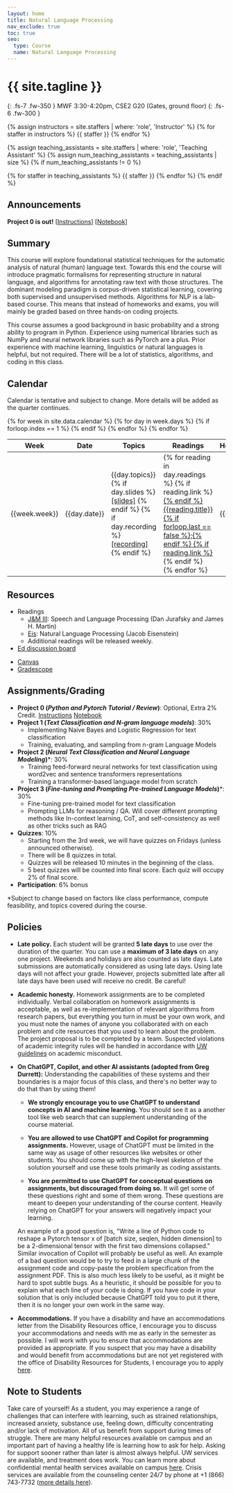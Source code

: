 ```yaml
---
layout: home
title: Natural Language Processing
nav_exclude: true
toc: true
seo:
  type: Course
  name: Natural Language Processing
---
```


# {{ site.tagline }}
{: .fs-7 .fw-350 }
MWF 3:30-4:20pm, CSE2 G20 (Gates, ground floor)
{: .fs-6 .fw-300 }

{% assign instructors = site.staffers | where: 'role', 'Instructor' %}
{% for staffer in instructors %}
{{ staffer }}
{% endfor %}

{% assign teaching_assistants = site.staffers | where: 'role', 'Teaching Assistant' %}
{% assign num_teaching_assistants = teaching_assistants | size %}
{% if num_teaching_assistants != 0 %}

{% for staffer in teaching_assistants %}
{{ staffer }}
{% endfor %}
{% endif %}

<!-- Office hours are available on Zoom by appointment. -->

## Announcements

**Project 0 is out!** [[Instructions](https://drive.google.com/file/d/1hiZ278EJCRp0iJntYO4c2tyZOzI4SLSP/view?usp=sharing)] [[Notebook](https://colab.research.google.com/drive/1PAUlmIZMcxsKME0UlBCLf8HtQU2rcs5Q)]


<!-- - Please fill out [this feedback form](https://forms.gle/dQ5s8e8Satc6Ww797) so we know how to improve. Thank you! -->
  
## Summary

This course will explore foundational statistical techniques for the automatic analysis of natural (human) language text. Towards this end the course will introduce pragmatic formalisms for representing structure in natural language, and algorithms for annotating raw text with those structures. The dominant modeling paradigm is corpus-driven statistical learning, covering both supervised and unsupervised methods. Algorithms for NLP is a lab-based course. This means that instead of homeworks and exams, you will mainly be graded based on three hands-on coding projects.

This course assumes a good background in basic probability and a strong ability to program in Python. Experience using numerical libraries such as NumPy and neural network libraries such as PyTorch are a plus. Prior experience with machine learning, linguistics or natural languages is helpful, but not required. There will be a lot of statistics, algorithms, and coding in this class.

## Calendar

Calendar is tentative and subject to change. More details will be added as the quarter continues.

<table>
  <thead>
  <tr>
    <th>Week</th>
    <th>Date</th>
    <th width="30%">Topics</th>
    <th width="20%">Readings</th>
    <th width="13%">Homeworks</th>
  </tr>
  </thead>
  <tbody>
  {% for week in site.data.calendar %}
    {% for day in week.days %}
      <tr>
        {% if forloop.index == 1 %}
        <td rowspan="{{week.size}}">{{week.week}}</td>
        {% endif %}
        <td>{{day.date}}</td>
        <td class="cal-content">
          {{day.topics}}
          <br>
          {% if day.slides %}
            <a href="{{day.slides}}" class="cal-content-link">[slides]</a>
          {% endif %}
          {% if day.recording %}
            <a href="{{day.recording}}" class="cal-content-link">[recording]</a>
          {% endif %}
        </td>
        <td class="cal-content">
          {% for reading in day.readings %}
            {% if reading.link %}<a href="{{reading.link}}" class="cal-content-link">{% endif %}
              {{reading.title}}{% if forloop.last == false %};{% endif %}
            {% if reading.link %}</a>{% endif %}
          {% endfor %}
        </td>
        <td class="cal-content">{{day.due}}</td>
      </tr>
    {% endfor %}
  {% endfor %}
  </tbody>
</table>

## Resources

* Readings
  - [J&M III](https://web.stanford.edu/~jurafsky/slp3/): Speech and Language Processing (Dan Jurafsky and James H. Martin)
  - [Eis](https://github.com/jacobeisenstein/gt-nlp-class/blob/master/notes/eisenstein-nlp-notes.pdf): Natural Language Processing (Jacob Eisenstein)
  - Additional readings will be released weekly.
* [Ed discussion board](https://edstem.org/us/courses/66186/discussion/)
<!-- * Zoom link -->
* [Canvas](https://canvas.uw.edu/courses/1746465)
* [Gradescope](https://www.gradescope.com/courses/858262)

## Assignments/Grading

<!-- 
* Project 1 (sequence classification): 30%
    - We will build a system for automatically classifying song lyrics comments by era. 
    - Specifically, we build machine learning _text classifiers_, including both generative and discriminative models, and explore techniques to improve the models.
* Project 2 (sequence labeling): 30%
    - We focus on sequence labeling with _Hidden Markov Models_ and some simple deep learning based models. 
    - Our task is part-of-speech tagging on English and Norwegian from the Universal Dependencies dataset.
    - We will cover the _Viterbi algorithm_.
* Project 3 (dependency parsing): 30%
    - We will implement a transition-based _dependency parser_.
    - The algorithm would be new and specific to the dependency parsing problem, but the underlying building blocks of the method are still some neural network modules covered in P1 and P2.

-->
* **Project 0 (*Python and Pytorch Tutorial / Review*)**: Optional, Extra 2\% Credit. [Instructions](https://drive.google.com/file/d/1hiZ278EJCRp0iJntYO4c2tyZOzI4SLSP/view?usp=sharing) [Notebook](https://colab.research.google.com/drive/1PAUlmIZMcxsKME0UlBCLf8HtQU2rcs5Q)
* **Project 1 (*Text Classification and N-gram language models*)**: 30%
    - Implementing Naive Bayes and Logistic Regression for text classification
    - Training, evaluating, and sampling from n-gram Language Models
* **Project 2 (*Neural Text Classification and Neural Language Modeling*)***: 30%
    - Training feed-forward neural networks for text classification using word2vec and sentence transformers representations
    - Training a transformer-based language model from scratch
* **Project 3 (*Fine-tuning and Prompting Pre-trained Language Models*)***: 30%
    - Fine-tuning pre-trained model for text classification 
    - Prompting LLMs for reasoning / QA. Will cover different prompting methods like In-context learning, CoT, and self-consistency as well as other tricks such as RAG
* **Quizzes**: 10%
    - Starting from the 3rd week, we will have quizzes on Fridays (unless announced otherwise).
    - There will be 8 quizzes in total.
    - Quizzes will be released 10 minutes in the beginning of the class.
    - 5 best quizzes will be counted into final score. Each quiz will occupy 2% of final score. 
* **Participation**: 6% bonus

*Subject to change based on factors like class performance, compute feasibility, and topics covered during the course.


## Policies

* **Late policy.** Each student will be granted **5 late days** to use over the duration of the quarter. You can use a **maximum of 3 late days** on any one project. Weekends and holidays are also counted as late days. Late submissions are automatically considered as using late days. Using late days will not affect your grade. However, projects submitted late after all late days have been used will receive no credit. Be careful!

* **Academic honesty.** Homework assignments are to be completed individually. Verbal collaboration on homework assignments is acceptable, as well as re-implementation of relevant algorithms from research papers, but everything you turn in must be your own work, and you must note the names of anyone you collaborated with on each problem and cite resources that you used to learn about the problem. The project proposal is to be completed by a team. Suspected violations of academic integrity rules will be handled in accordance with [UW guidelines](https://www.washington.edu/cssc/for-students/overview-of-the-student-conduct-process/) on academic misconduct.

* **On ChatGPT, Copilot, and other AI assistants (adopted from Greg Durrett):** Understanding the capabilities of these systems and their boundaries is a major focus of this class, and there's no better way to do that than by using them!

    - **We strongly encourage you to use ChatGPT to understand concepts in AI and machine learning.** You should see it as a another tool like web search that can supplement understanding of the course material.

    - **You are allowed to use ChatGPT and Copilot for programming assignments.** However, usage of ChatGPT must be limited in the same way as usage of other resources like websites or other students. You should come up with the high-level skeleton of the solution yourself and use these tools primarily as coding assistants.

    - **You are permitted to use ChatGPT for conceptual questions on assignments, but discouraged from doing so.** It will get some of these questions right and some of them wrong. These questions are meant to deepen your understanding of the course content. Heavily relying on ChatGPT for your answers will negatively impact your learning.

  An example of a good question is, "Write a line of Python code to reshape a Pytorch tensor x of [batch size, seqlen, hidden dimension] to be a 2-dimensional tensor with the first two dimensions collapsed." Similar invocation of Copilot will probably be useful as well. An example of a bad question would be to try to feed in a large chunk of the assignment code and copy-paste the problem specification from the assignment PDF. This is also much less likely to be useful, as it might be hard to spot subtle bugs. As a heuristic, it should be possible for you to explain what each line of your code is doing. If you have code in your solution that is only included because ChatGPT told you to put it there, then it is no longer your own work in the same way.

* **Accommodations.** If you have a disability and have an accommodations letter from the Disability Resources office, I encourage you to discuss your accommodations and needs with me as early in the semester as possible. I will work with you to ensure that accommodations are provided as appropriate. If you suspect that you may have a disability and would benefit from accommodations but are not yet registered with the office of Disability Resources for Students, I encourage you to apply [here](https://denali.accessiblelearning.com/Washington/ApplicationStudent.aspx).

## Note to Students

Take care of yourself! As a student, you may experience a range of challenges that can interfere with learning, such as strained relationships, increased anxiety, substance use, feeling down, difficulty concentrating and/or lack of motivation. All of us benefit from support during times of struggle. There are many helpful resources available on campus and an important part of having a healthy life is learning how to ask for help. Asking for support sooner rather than later is almost always helpful. UW services are available, and treatment does work. You can learn more about confidential mental health services available on campus [here](https://www.washington.edu/counseling/). Crisis services are available from the counseling center 24/7 by phone at +1 (866) 743-7732 ([more details here](https://www.washington.edu/counseling/services/crisis/)).
